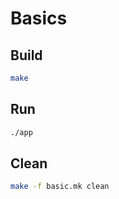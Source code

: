 # Basics

## Build
```bash
make
```

## Run
```bash
./app
```

## Clean
```bash
make -f basic.mk clean
```